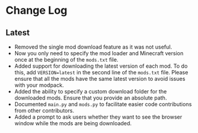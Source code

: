 # Change Log

## Latest

- Removed the single mod download feature as it was not useful.
- Now you only need to specify the mod loader and Minecraft version once at the beginning of the `mods.txt` file.
- Added support for downloading the latest version of each mod. To do this, add `VERSION=latest` in the second line of the `mods.txt` file. Please ensure that all the mods have the same latest version to avoid issues with your modpack.
- Added the ability to specify a custom download folder for the downloaded mods. Ensure that you provide an absolute path.
- Documented `main.py` and `mods.py` to facilitate easier code contributions from other contributors.
- Added a prompt to ask users whether they want to see the browser window while the mods are being downloaded.
